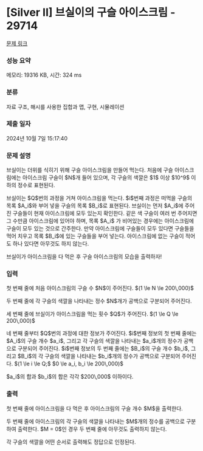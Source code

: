 # [Silver II] 브실이의 구슬 아이스크림 - 29714 

[문제 링크](https://www.acmicpc.net/problem/29714) 

### 성능 요약

메모리: 19316 KB, 시간: 324 ms

### 분류

자료 구조, 해시를 사용한 집합과 맵, 구현, 시뮬레이션

### 제출 일자

2024년 10월 7일 15:17:40

### 문제 설명

<p>브실이는 더위를 식히기 위해 구슬 아이스크림을 만들어 먹는다. 처음에 구슬 아이스크림에는 아이스크림 구슬이 $N$개 들어 있으며, 각 구슬의 색깔은 $1$ 이상 $10^9$ 이하의 정수로 표현된다.</p>

<p>브실이는 $Q$번의 과정을 거쳐 아이스크림을 먹는다. $i$번째 과정은 떠먹을 구슬의 목록 $A_i$와 부어 넣을 구슬의 목록 $B_i$로 표현된다. 브실이는 먼저 $A_i$에 주어진 구슬들이 현재 아이스크림에 모두 있는지 확인한다. 같은 색 구슬이 여러 번 주어지면 그 수만큼 아이스크림에 있어야 하며, 목록 $A_i$ 가 비어있는 경우에는 아이스크림에 구슬이 모두 있는 것으로 간주한다. 만약 아이스크림에 구슬들이 모두 있다면 구슬들을 먹어 치우고 목록 $B_i$에 있는 구슬들을 부어 넣는다. 아이스크림에 없는 구슬이 적어도 하나 있다면 아무것도 하지 않는다.</p>

<p>브실이가 아이스크림을 다 먹은 후 구슬 아이스크림의 모습을 출력하자!</p>

### 입력 

 <p>첫 번째 줄에 처음 아이스크림의 구슬 수 $N$이 주어진다. $(1 \le N \le 200\,000)$</p>

<p>두 번째 줄에 각 구슬의 색깔을 나타내는 정수 $N$개가 공백으로 구분되어 주어진다.</p>

<p>세 번째 줄에 브실이가 아이스크림을 먹는 횟수 $Q$가 주어진다. $(1 \le Q \le 200\,000)$</p>

<p>네 번째 줄부터 $Q$번의 과정에 대한 정보가 주어진다. $i$번째 정보의 첫 번째 줄에는 $A_i$의 구슬 개수 $a_i$, 그리고 각 구슬의 색깔을 나타내는 $a_i$개의 정수가 공백으로 구분되어 주어진다. $i$번째 정보의 두 번째 줄에는 $B_i$의 구슬 개수 $b_i$, 그리고 $B_i$의 각 구슬의 색깔을 나타내는 $b_i$개의 정수가 공백으로 구분되어 주어진다. $(1 \le i \le Q;$ $0 \le a_i, b_i \le 200\,000)$</p>

<p>$a_i$의 합과 $b_i$의 합은 각각 $200\,000$ 이하이다.</p>

### 출력 

 <p>첫 번째 줄에 아이스크림을 다 먹은 후 아이스크림의 구슬 개수 $M$을 출력한다.</p>

<p>두 번째 줄에 아이스크림의 각 구슬의 색깔을 나타내는 $M$개의 정수를 공백으로 구분하여 출력한다. $M = 0$인 경우 두 번째 줄에 아무것도 출력하지 않는다.</p>

<p>각 구슬의 색깔을 어떤 순서로 출력해도 정답으로 인정된다.</p>

